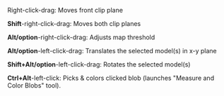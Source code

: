 Right-click-drag: Moves front clip plane

**Shift**-right-click-drag: Moves both clip planes

**Alt/option**-right-click-drag: Adjusts map threshold

**Alt/option**-left-click-drag: Translates the selected model(s) in x-y plane

**Shift+Alt/option**-left-click-drag: Rotates the selected model(s)

**Ctrl+Alt**-left-click: Picks & colors clicked blob (launches "Measure and Color Blobs" tool).
